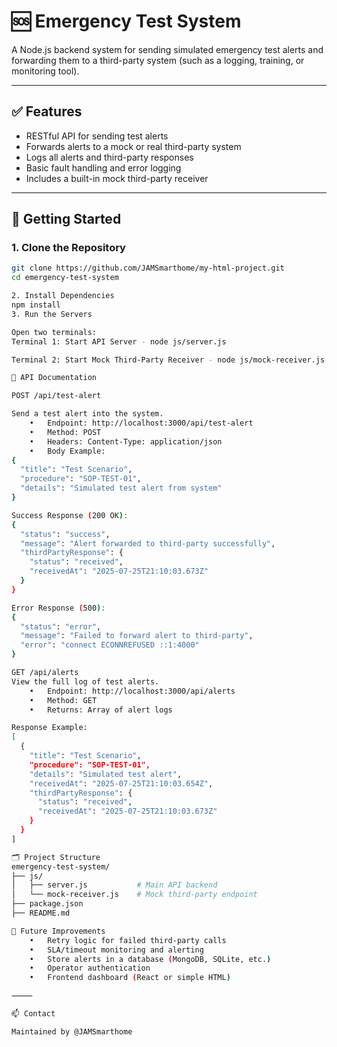 # 🆘 Emergency Test System

A Node.js backend system for sending simulated emergency test alerts and forwarding them to a third-party system (such as a logging, training, or monitoring tool).

---

## ✅ Features

- RESTful API for sending test alerts
- Forwards alerts to a mock or real third-party system
- Logs all alerts and third-party responses
- Basic fault handling and error logging
- Includes a built-in mock third-party receiver

---

## 🚀 Getting Started

### 1. Clone the Repository

```bash
git clone https://github.com/JAMSmarthome/my-html-project.git
cd emergency-test-system

2. Install Dependencies
npm install
3. Run the Servers

Open two terminals:
Terminal 1: Start API Server - node js/server.js

Terminal 2: Start Mock Third-Party Receiver - node js/mock-receiver.js

🧪 API Documentation

POST /api/test-alert

Send a test alert into the system.
	•	Endpoint: http://localhost:3000/api/test-alert
	•	Method: POST
	•	Headers: Content-Type: application/json
	•	Body Example:
{
  "title": "Test Scenario",
  "procedure": "SOP-TEST-01",
  "details": "Simulated test alert from system"
}

Success Response (200 OK):
{
  "status": "success",
  "message": "Alert forwarded to third-party successfully",
  "thirdPartyResponse": {
    "status": "received",
    "receivedAt": "2025-07-25T21:10:03.673Z"
  }
}

Error Response (500):
{
  "status": "error",
  "message": "Failed to forward alert to third-party",
  "error": "connect ECONNREFUSED ::1:4000"
}

GET /api/alerts
View the full log of test alerts.
	•	Endpoint: http://localhost:3000/api/alerts
	•	Method: GET
	•	Returns: Array of alert logs

Response Example:
[
  {
    "title": "Test Scenario",
    "procedure": "SOP-TEST-01",
    "details": "Simulated test alert",
    "receivedAt": "2025-07-25T21:10:03.654Z",
    "thirdPartyResponse": {
      "status": "received",
      "receivedAt": "2025-07-25T21:10:03.673Z"
    }
  }
]

🗂️ Project Structure
emergency-test-system/
├── js/
│   ├── server.js           # Main API backend
│   └── mock-receiver.js    # Mock third-party endpoint
├── package.json
├── README.md

🔧 Future Improvements
	•	Retry logic for failed third-party calls
	•	SLA/timeout monitoring and alerting
	•	Store alerts in a database (MongoDB, SQLite, etc.)
	•	Operator authentication
	•	Frontend dashboard (React or simple HTML)

⸻

📫 Contact

Maintained by @JAMSmarthome

